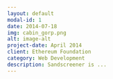 ```yaml
---
layout: default
modal-id: 1
date: 2014-07-18
img: cabin_gorp.png
alt: image-alt
project-date: April 2014
client: Ethereum Foundation
category: Web Development
description: Sandscreener is ... 
---
```

